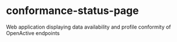 # conformance-status-page
Web application displaying data availability and profile conformity of OpenActive endpoints
